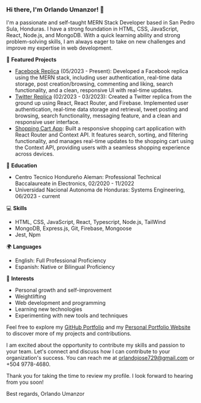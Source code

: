 ### Hi there, I'm Orlando Umanzor! 👋

I'm a passionate and self-taught MERN Stack Developer based in San Pedro Sula, Honduras. I have a strong foundation in HTML, CSS, JavaScript, React, Node.js, and MongoDB. With a quick learning ability and strong problem-solving skills, I am always eager to take on new challenges and improve my expertise in web development.

🔭 **Featured Projects**

- [Facebook Replica](https://orlandou.github.io/odin-book/) (05/2023 - Present): Developed a Facebook replica using the MERN stack, including user authentication, real-time data storage, post creation/browsing, commenting and liking, search functionality, and a clean, responsive UI with real-time updates.
- [Twitter Replica](https://orlandou.github.io/twitter-replication-project/) (02/2023 - 03/2023): Created a Twitter replica from the ground up using React, React Router, and Firebase. Implemented user authentication, real-time data storage and retrieval, tweet posting and browsing, search functionality, messaging feature, and a clean and responsive user interface.
- [Shopping Cart App](https://orlandou.github.io/shopping-cart-project/): Built a responsive shopping cart application with React Router and Context API. It features search, sorting, and filtering functionality, and manages real-time updates to the shopping cart using the Context API, providing users with a seamless shopping experience across devices.

🌱 **Education**

- Centro Tecnico Hondureño Aleman: Professional Technical Baccalaureate in Electronics, 02/2020 - 11/2022
- Universidad Nacional Autonoma de Honduras: Systems Engineering, 06/2023 - current

💻 **Skills**

- HTML, CSS, JavaScript, React, Typescript, Node.js, TailWind
- MongoDB, Express.js, Git, Firebase, Mongoose
- Jest, Npm

🌍 **Languages**

- English: Full Professional Proficiency
- Espanish: Native or Bilingual Proficiency

🚀 **Interests**

- Personal growth and self-improvement
- Weightlifting
- Web development and programming
- Learning new technologies
- Experimenting with new tools and techniques

Feel free to explore my [GitHub Portfolio](https://github.com/OrlandoU) and my [Personal Portfolio Website](https://orlandou.github.io/portfolio/) to discover more of my projects and contributions.

I am excited about the opportunity to contribute my skills and passion to your team. Let's connect and discuss how I can contribute to your organization's success. You can reach me at orlandojose729@gmail.com or +504 9778-4680.

Thank you for taking the time to review my profile. I look forward to hearing from you soon!

Best regards,
Orlando Umanzor
